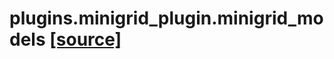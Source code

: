 # plugins.minigrid_plugin.minigrid_models [[source]](https://github.com/allenai/embodied-rl/tree/master/plugins/minigrid_plugin/minigrid_models.py)

